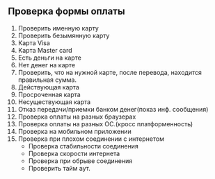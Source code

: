 
## Проверка формы оплаты ##
1. Проверить именную карту  
2. Проверить безымянную карту  
3. Карта Visa  
4. Карта Master card  
5. Есть деньги на карте  
6. Нет денег на карте  
7. Проверить, что на нужной карте, после перевода, находится правильная сумма.  
8. Действующая карта  
9. Просроченная карта  
10. Несуществующая карта  
11. Отказ передачи/приемки банком денег(показ инф. сообщения)  
12. Проверка оплаты на разных браузерах  
13. Проверка оплаты на разных ОС.(кросс платформенность)  
14. Проверка на мобильном приложении  
15. Проверка при плохом соединении с интернетом  
    * Проверка стабильности соединения  
    * Проверка скорости интернета  
    * Проверка при обрыве соединения  
    * Проверить тайм аут.

